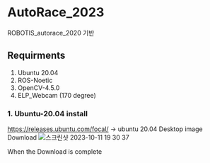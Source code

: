 # AutoRace_2023

ROBOTIS_autorace_2020 기반

## Requirments
  1. Ubuntu 20.04
  2. ROS-Noetic
  3. OpenCV-4.5.0
  4. ELP_Webcam (170 degree)


### 1. Ubuntu-20.04 install
  https://releases.ubuntu.com/focal/ -> ubuntu 20.04 Desktop image Download
  ![스크린샷 2023-10-11 19 30 37](https://github.com/YeeeeeHo/AutoRace_2023/assets/139672321/b1a20bae-d384-4149-b0c0-84833e7b2bb8)

When the Download is complete
